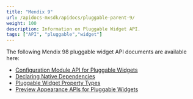 ```yaml
---
title: "Mendix 9"
url: /apidocs-mxsdk/apidocs/pluggable-parent-9/
weight: 100
description: Information on Pluggable Widget API.
tags: ["API", "pluggable","widget"]
---
```


The following Mendix 98 pluggable widget API documents are available here:

* [Configuration Module API for Pluggable Widgets](/apidocs-mxsdk/apidocs/pluggable-widgets-config-api-9/)
* [Declaring Native Dependencies](/apidocs-mxsdk/apidocs/pluggable-widgets-native-dependencies-9/)
* [Pluggable Widget Property Types](/apidocs-mxsdk/apidocs/pluggable-widgets-property-types-9/)
* [Preview Appearance APIs for Pluggable Widgets](/apidocs-mxsdk/apidocs/pluggable-widgets-studio-apis-9/)